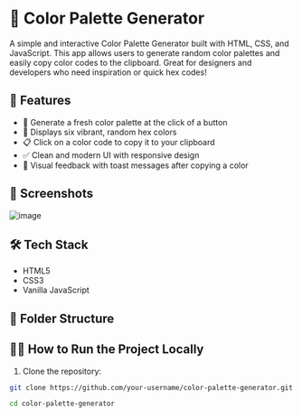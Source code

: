 # 🎨 Color Palette Generator

A simple and interactive Color Palette Generator built with HTML, CSS, and JavaScript. This app allows users to generate random color palettes and easily copy color codes to the clipboard. Great for designers and developers who need inspiration or quick hex codes!

## 🚀 Features

- 🔁 Generate a fresh color palette at the click of a button
- 🎨 Displays six vibrant, random hex colors
- 📋 Click on a color code to copy it to your clipboard
- ✅ Clean and modern UI with responsive design
- 💬 Visual feedback with toast messages after copying a color

## 📸 Screenshots

![image](https://github.com/user-attachments/assets/2c30726f-1530-49e9-b764-2be9100f3ecd)


## 🛠️ Tech Stack

- HTML5
- CSS3
- Vanilla JavaScript

## 📁 Folder Structure
## 🧑‍💻 How to Run the Project Locally

1. Clone the repository:

```bash
git clone https://github.com/your-username/color-palette-generator.git

cd color-palette-generator

